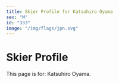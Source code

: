 ```yaml
---
title: Skier Profile for Katsuhiro Oyama
sex: "M"
id: "333"
image: "/img/flags/jpn.svg" 
---
```


# Skier Profile

This page is for: Katsuhiro Oyama.
    